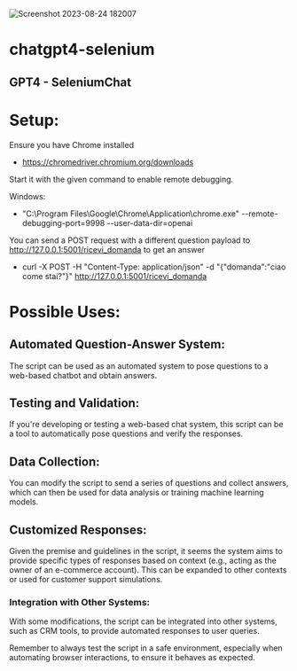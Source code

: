 ![Screenshot 2023-08-24 182007](https://github.com/69ares/chatgpt4-selenium/assets/35406032/0794079a-abde-48e4-be79-26013533bdd5)
# chatgpt4-selenium
## GPT4 - SeleniumChat 

# Setup:
Ensure you have Chrome installed

- https://chromedriver.chromium.org/downloads


Start it with the given command to enable remote debugging.

Windows:

- "C:\\Program Files\\Google\\Chrome\\Application\\chrome.exe" --remote-debugging-port=9998 --user-data-dir=openai


You can send a POST request with a different question payload to http://127.0.0.1:5001/ricevi_domanda to get an answer
- curl -X POST -H "Content-Type: application/json" -d "{\"domanda\":\"ciao come stai?\"}" http://127.0.0.1:5001/ricevi_domanda

# Possible Uses:
## Automated Question-Answer System:
The script can be used as an automated system to pose questions to a web-based chatbot and obtain answers.

## Testing and Validation:
If you're developing or testing a web-based chat system, this script can be a tool to automatically pose questions and verify the responses.

## Data Collection:
You can modify the script to send a series of questions and collect answers, which can then be used for data analysis or training machine learning models.

## Customized Responses:
Given the premise and guidelines in the script, it seems the system aims to provide specific types of responses based on context (e.g., acting as the owner of an e-commerce account). This can be expanded to other contexts or used for customer support simulations.

### Integration with Other Systems:
With some modifications, the script can be integrated into other systems, such as CRM tools, to provide automated responses to user queries.

Remember to always test the script in a safe environment, especially when automating browser interactions, to ensure it behaves as expected.
